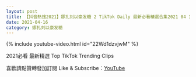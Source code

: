 ```yaml
---
layout: post
title: 【抖音熱搜2021】娜扎刘以豪发糖 2 TikTok Daily 最新必看精選合集2021 04 16
date: 2021-04-16
category: 娜扎刘以豪发糖
---
```


{% include youtube-video.html id="22Wd1dzvjwM" %}

2021必看 最新精選 Top TikTok Trending Clips

喜歡請點贊轉發加訂閱 Like & Subscribe：[YouTube](https://www.youtube.com/channel/UCAoR7VcanIPd04uEq_GIylA/videos)


